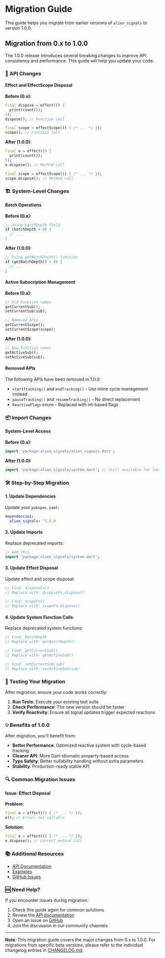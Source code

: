 # Migration Guide

This guide helps you migrate from earlier versions of `alien_signals` to version 1.0.0.

## Migration from 0.x to 1.0.0

The 1.0.0 release introduces several breaking changes to improve API consistency and performance. This guide will help you update your code.

### 🔄 API Changes

#### Effect and EffectScope Disposal

**Before (0.x):**
```dart
final dispose = effect(() {
  print(count());
});
dispose(); // Function call

final scope = effectScope(() { /* ... */ });
scope(); // Function call
```

**After (1.0.0):**
```dart
final e = effect(() {
  print(count());
});
e.dispose(); // Method call

final scope = effectScope(() { /* ... */ });
scope.dispose(); // Method call
```

### 🏗️ System-Level Changes

#### Batch Operations

**Before (0.x):**
```dart
// Using batchDepth field
if (batchDepth > 0) {
  // ...
}
```

**After (1.0.0):**
```dart
// Using getBatchDepth() function
if (getBatchDepth() > 0) {
  // ...
}
```

#### Active Subscription Management

**Before (0.x):**
```dart
// Old function names
getCurrentSub();
setCurrentSub(sub);

// Removed APIs
getCurrentScope();
setCurrentScope(scope);
```

**After (1.0.0):**
```dart
// New function names
getActiveSub();
setActiveSub(sub);
```

#### Removed APIs

The following APIs have been removed in 1.0.0:

- `startTracking()` and `endTracking()` - Use inline cycle management instead
- `pauseTracking()` and `resumeTracking()` - No direct replacement
- `ReactiveFlags` enum - Replaced with int-based flags

### 📦 Import Changes

#### System-Level Access

**Before (0.x):**
```dart
import 'package:alien_signals/alien_signals.dart';
```

**After (1.0.0):**
```dart
import 'package:alien_signals/system.dart'; // Still available for low-level access
```

### 🛠️ Step-by-Step Migration

#### 1. Update Dependencies

Update your `pubspec.yaml`:

```yaml
dependencies:
  alien_signals: ^1.0.0
```

#### 2. Update Imports

Replace deprecated imports:

```dart
// Add this
import 'package:alien_signals/system.dart';
```

#### 3. Update Effect Disposal

Update effect and scope disposal:

```dart
// Find: disposeFn()
// Replace with: disposeFn.dispose()

// Find: scopeFn()
// Replace with: scopeFn.dispose()
```

#### 4. Update System Function Calls

Replace deprecated system functions:

```dart
// Find: batchDepth
// Replace with: getBatchDepth()

// Find: getCurrentSub()
// Replace with: getActiveSub()

// Find: setCurrentSub(sub)
// Replace with: setActiveSub(sub)
```

### 🧪 Testing Your Migration

After migration, ensure your code works correctly:

1. **Run Tests**: Execute your existing test suite
2. **Check Performance**: The new version should be faster
3. **Verify Reactivity**: Ensure all signal updates trigger expected reactions

### 💡 Benefits of 1.0.0

After migration, you'll benefit from:

- **Better Performance**: Optimized reactive system with cycle-based tracking
- **Cleaner API**: More Dart-idiomatic property-based access
- **Type Safety**: Better nullability handling without extra parameters
- **Stability**: Production-ready stable API

### 🔍 Common Migration Issues

#### Issue: Effect Disposal

**Problem:**
```dart
final e = effect(() { /* ... */ });
e(); // Error: not callable
```

**Solution:**
```dart
final e = effect(() { /* ... */ });
e.dispose(); // Correct method call
```

### 📚 Additional Resources

- [API Documentation](https://pub.dev/documentation/alien_signals/latest/)
- [Examples](example/)
- [GitHub Issues](https://github.com/medz/alien-signals-dart/issues)

### 🆘 Need Help?

If you encounter issues during migration:

1. Check this guide again for common solutions
2. Review the [API documentation](https://pub.dev/documentation/alien_signals/latest/)
3. Open an issue on [GitHub](https://github.com/medz/alien-signals-dart/issues)
4. Join the discussion in our community channels

---

**Note**: This migration guide covers the major changes from 0.x to 1.0.0. For migrations from specific beta versions, please refer to the individual changelog entries in [CHANGELOG.md](CHANGELOG.md).
